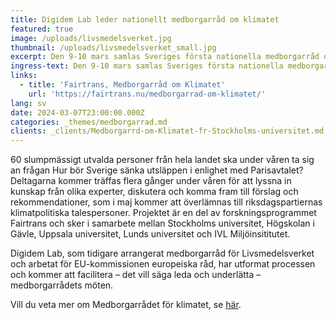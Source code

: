 ```yaml
---
title: Digidem Lab leder nationellt medborgarråd om klimatet
featured: true
image: /uploads/livsmedelsverket.jpg
thumbnail: /uploads/livsmedelsverket_small.jpg
excerpt: Den 9-10 mars samlas Sveriges första nationella medborgarråd om klimatet.
ingress-text: Den 9-10 mars samlas Sveriges första nationella medborgarråd om klimatet.
links:
  - title: 'Fairtrans, Medborgarråd om Klimatet'
    url: 'https://fairtrans.nu/medborgarrad-om-klimatet/'
lang: sv
date: 2024-03-07T23:00:00.000Z
categories: _themes/medborgarrad.md
clients: _clients/Medborgarrd-om-Klimatet-fr-Stockholms-universitet.md
---
```


60 slumpmässigt utvalda personer från hela landet ska under våren ta sig an frågan Hur bör Sverige sänka utsläppen i enlighet med Parisavtalet? Deltagarna kommer träffas flera gånger under våren för att lyssna in kunskap från olika experter, diskutera och komma fram till förslag och  rekommendationer, som i maj kommer att överlämnas till riksdagspartiernas klimatpolitiska talespersoner. Projektet är en del av forskningsprogrammet Fairtrans och sker i samarbete mellan Stockholms  universitet, Högskolan i Gävle, Uppsala universitet, Lunds universitet och IVL Miljöinsititutet.

Digidem Lab, som tidigare arrangerat medborgarråd för Livsmedelsverket och arbetat för EU-kommissionen europeiska råd, har utformat processen och kommer att facilitera – det vill säga leda och underlätta – medborgarrådets möten.

Vill du veta mer om Medborgarrådet för klimatet, se [här](https://fairtrans.nu/medborgarrad-om-klimatet/).
